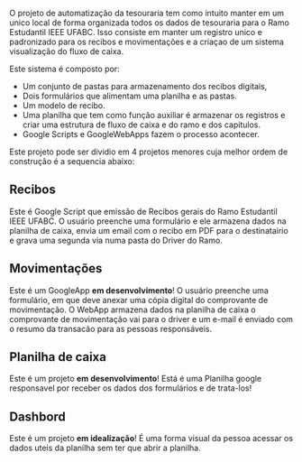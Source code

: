 O projeto de automatização da tesouraria tem como intuito manter em um unico local de forma organizada todos os dados de tesouraria para o Ramo Estudantil IEEE UFABC. 
Isso consiste em manter um registro unico e padronizado para os recibos e movimentações e a criaçao de um sistema visualização do fluxo de caixa.

Este sistema é composto por:

* Um conjunto de pastas para armazenamento dos recibos digitais, 
* Dois formulários que alimentam uma planilha e as pastas.
* Um modelo de recibo.
* Uma planilha que tem como função auxiliar é armazenar os registros e criar uma estrutura de fluxo de caixa e do ramo e dos capitulos. 
* Google Scripts e GoogleWebApps fazem o processo acontecer.

Este projeto pode ser dividio em 4 projetos menores cuja melhor ordem de construção é a sequencia abaixo: 

## Recibos 
Este é Google Script que emissão de Recibos gerais do Ramo Estudantil IEEE UFABC.
O usuário preenche uma formulário e ele armazena dados na planilha de caixa, envia um email com o recibo em PDF para o destinatairio e grava uma segunda via numa pasta do Driver do Ramo. 

## Movimentações
Este é um GoogleApp **em desenvolvimento**!
O usuário preenche uma formulário, em que deve anexar uma cópia digital do comprovante de movimentação. O WebApp armazena dados na planilha de caixa o comprovante de movimentação vai para o driver e um e-mail é enviado com o resumo da transacão para as pessoas responsáveis. 

## Planilha de caixa
Este é um projeto **em desenvolvimento**!
Está é uma Planilha google responsavel por receber os dados dos formulários e de trata-los!

## Dashbord
Este é um projeto **em idealização**!
É uma forma visual da pessoa acessar os dados uteis da planilha sem ter que abrir a planilha.
